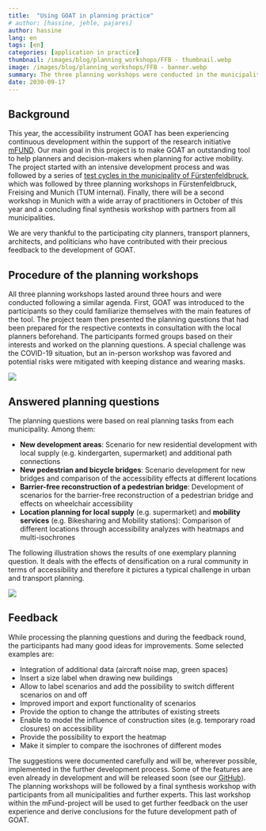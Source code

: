 ```yaml
---
title:  "Using GOAT in planning practice"
# author: [hassine, jehle, pajares]
author: hassine
lang: en
tags: [en]
categories: [application in practice]
thumbnail: /images/blog/planning_workshops/FFB - thumbnail.webp
image: /images/blog/planning_workshops/FFB - banner.webp
summary: The three planning workshops were conducted in the municipalities of Fürstenfeldbruck and Freising and at TUM. Experts from different backgrounds such as city planners, transport planners, architects, and politicians participated in these workshops and contributed to the further development of GOAT.
date: 2030-09-17
---
```

## Background

This year, the accessibility instrument GOAT has been experiencing continuous development within the support of the research initiative [mFUND](https://www.bmvi.de/DE/Themen/Digitales/mFund/Ueberblick/ueberblick.html). Our main goal in this project is to make GOAT an outstanding tool to help planners and decision-makers when planning for active mobility. The project started with an intensive development process and was followed by a series of [test cycles in the municipality of Fürstenfeldbruck](../2020-05-25-testcycles), which was followed by three planning workshops in Fürstenfeldbruck, Freising and Munich (TUM internal). Finally, there will be a second workshop in Munich with a wide array of practitioners in October of this year and a concluding final synthesis workshop with partners from all municipalities.

We are very thankful to the participating city planners, transport planners, architects, and politicians who have contributed with their precious feedback to the development of GOAT. 

## Procedure of the planning workshops

All three planning workshops lasted around three hours and were conducted following a similar agenda. First, GOAT was introduced to the participants so they could familiarize themselves with the main features of the tool. The project team then presented the planning questions that had been prepared for the respective contexts in consultation with the local planners beforehand. The participants formed groups based on their interests and worked on the planning questions. A special challenge was the COVID-19 situation, but an in-person workshop was favored and potential risks were mitigated with keeping distance and wearing masks.

![](/images/blog/planning_workshops/images_FR_FFB.png)

## Answered planning questions

The planning questions were based on real planning tasks from each municipality. Among them:
- **New development areas**: Scenario for new residential development with local supply (e.g. kindergarten, supermarket) and additional path connections
- **New pedestrian and bicycle bridges**: Scenario development for new bridges and comparison of the accessibility effects at different locations
- **Barrier-free reconstruction of a pedestrian bridge**: Development of scenarios for the barrier-free reconstruction of a pedestrian bridge and effects on wheelchair accessibility 
- **Location planning for local supply** (e.g. supermarket) and **mobility services** (e.g. Bikesharing and Mobility stations): Comparison of different locations through accessibility analyzes with heatmaps and multi-isochrones 

The following illustration shows the results of one exemplary planning question. It deals with the effects of densification on a rural community in terms of accessibility and therefore it pictures a typical challenge in urban and transport planning.

![](/images/blog/planning_workshops/Blogpost_planning_workshop_graphic.png)

## Feedback

While processing the planning questions and during the feedback round, the participants had many good ideas for improvements. 
Some selected examples are:
- Integration of additional data (aircraft noise map, green spaces)
- Insert a size label when drawing new buildings
- Allow to label scenarios and add the possibility to switch different scenarios on and off
- Improved import and export functionality of scenarios
- Provide the option to change the attributes of existing streets
- Enable to model the influence of construction sites (e.g. temporary road closures) on accessibility
- Provide the possibility to export the heatmap
- Make it simpler to compare the isochrones of different modes

The suggestions were documented carefully and will be, wherever possible, implemented in the further development process. Some of the features are even already in development and will be released soon (see our [GitHub](https://github.com/goat-community/goat)). The planning workshops will be followed by a final synthesis workshop with participants from all municipalities and further experts. This last workshop within the mFund-project will be used to get further feedback on the user experience and derive conclusions for the future development path of GOAT.
